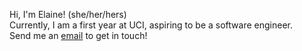 
<!---
elainelt/elainelt is a ✨ special ✨ repository because its `README.md` (this file) appears on your GitHub profile.
You can click the Preview link to take a look at your changes.
--->

Hi, I'm Elaine! (she/her/hers)  
Currently, I am a first year at UCI, aspiring to be a software engineer.  
Send me an [email](mailto:elainelt@uci.edu) to get in touch!
